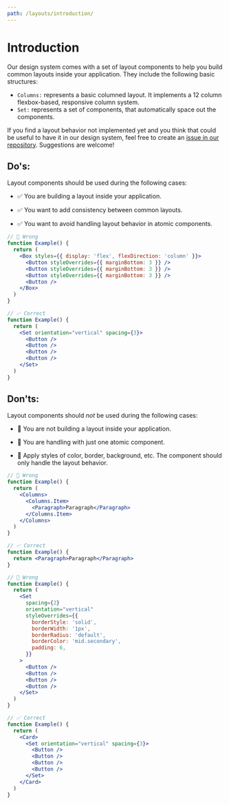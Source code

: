 ```yaml
---
path: /layouts/introduction/
---
```


# Introduction

Our design system comes with a set of layout components to help you build common layouts inside your application. They include the following basic structures:

- `Columns:` represents a basic columned layout. It implements a 12 column flexbox-based, responsive column system.
- `Set:` represents a set of components, that automatically space out the components.

If you find a layout behavior not implemented yet and you think that could be useful to have it in our design system, feel free to create an [issue in our repository](https://github.com/vtex/onda/issues/new/choose). Suggestions are welcome!

## Do's:

Layout components should be used during the following cases:

- ✅ You are building a layout inside your application.

- ✅ You want to add consistency between common layouts.

- ✅ You want to avoid handling layout behavior in atomic components.

```jsx isStatic
// 🚫 Wrong
function Example() {
  return (
    <Box styles={{ display: 'flex', flexDirection: 'column' }}>
      <Button styleOverrides={{ marginBottom: 3 }} />
      <Button styleOverrides={{ marginBottom: 3 }} />
      <Button styleOverrides={{ marginBottom: 3 }} />
      <Button />
    </Box>
  )
}

// ✅ Correct
function Example() {
  return (
    <Set orientation="vertical" spacing={3}>
      <Button />
      <Button />
      <Button />
      <Button />
    </Set>
  )
}
```

## Don'ts:

Layout components should _not_ be used during the following cases:

- 🚫 You are not building a layout inside your application.

- 🚫 You are handling with just one atomic component.

- 🚫 Apply styles of color, border, background, etc. The component should only handle the layout behavior.

```jsx isStatic
// 🚫 Wrong
function Example() {
  return (
    <Columns>
      <Columns.Item>
        <Paragraph>Paragraph</Paragraph>
      </Columns.Item>
    </Columns>
  )
}

// ✅ Correct
function Example() {
  return <Paragraph>Paragraph</Paragraph>
}
```

```jsx isStatic
// 🚫 Wrong
function Example() {
  return (
    <Set
      spacing={2}
      orientation="vertical"
      styleOverrides={{
        borderStyle: 'solid',
        borderWidth: '1px',
        borderRadius: 'default',
        borderColor: 'mid.secondary',
        padding: 6,
      }}
    >
      <Button />
      <Button />
      <Button />
      <Button />
    </Set>
  )
}

// ✅ Correct
function Example() {
  return (
    <Card>
      <Set orientation="vertical" spacing={3}>
        <Button />
        <Button />
        <Button />
        <Button />
      </Set>
    </Card>
  )
}
```
